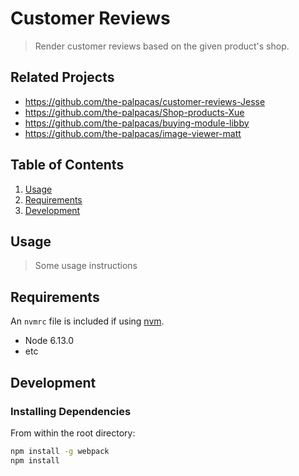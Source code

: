 # Customer Reviews

> Render customer reviews based on the given product's shop.

## Related Projects

  - https://github.com/the-palpacas/customer-reviews-Jesse
  - https://github.com/the-palpacas/Shop-products-Xue
  - https://github.com/the-palpacas/buying-module-libby
  - https://github.com/the-palpacas/image-viewer-matt

## Table of Contents

1. [Usage](#Usage)
1. [Requirements](#requirements)
1. [Development](#development)

## Usage

> Some usage instructions

## Requirements

An `nvmrc` file is included if using [nvm](https://github.com/creationix/nvm).

- Node 6.13.0
- etc

## Development

### Installing Dependencies

From within the root directory:

```sh
npm install -g webpack
npm install
```
